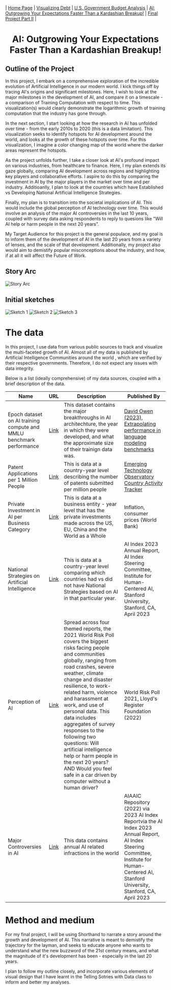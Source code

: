| [Home Page](https://sajujya.github.io/tswd-portfolio-sajujya/) | [Visualizing Debt](visualizing-government-debt) | [U.S. Government Budget Analysis](critique_by_design) | [AI: Outgrowing Your Expectations Faster Than a Kardashian Breakup!](final-project-part-one) | [Final Project Part II](final-project-part-two) |


<h1 align="center">AI: Outgrowing Your Expectations Faster Than a Kardashian Breakup!</h1>

## Outline of the Project

In this project, I embark on a comprehensive exploration of the incredible evolution of Artificial Intelligence in our modern world. I kick things off by tracing AI's origins and significant milestones. Here, I wish to look at the major milestones in the development of AI, and compare it on a timescale - a comparison of Training Computation with respect to time. This visualization(s) would clearly demonstrate the logarithmic growth of training computation that the industry has gone through.

In the next section, I start looking at how the research in AI has unfolded over time - from the early 2010s to 2020 (this is a data limitation). This visualization seeks to identify hotspots for AI development around the world, and looks at the growth of these hotspots over time. For this visualization, I imagine a color changing map of the world where the darker areas represent the hotspots. 

As the project unfolds further, I take a closer look at AI's profound impact on various industries, from healthcare to finance. Here, I my plan extends its gaze globally, comparing AI development across regions and highlighting key players and collaborative efforts. I aspire to do this by comparing the investment in AI by the major players in the market over time and per industry. Additioanlly, I plan to look at the countries which have Established vs Developing National Artificial Intelligence Strategies. 

Finally, my plan is to transition into the societal implications of AI. This would include the global perception of AI technology over time. This would involve an analysis of the major AI controversies in the last 10 years, coupled with survey data asking respondents to reply to quesions like "Will AI help or harm people in the next 20 years". 

My Target Audience for this project is the general populace, and my goal is to inform them of the development of AI in the last 20 years from a variety of lenses, and the scale of that development. Additionally, my project also would aim to demistify popular misconceptions about the industry, and how, if at all it will affect the Future of Work. 

## Story Arc 
![Story Arc](Story_Arc.jpeg)

## Initial sketches

![Sketch 1](S_1.jpeg)
![Sketch 2](S_2.jpeg)
![Sketch 3](S_3.jpeg)

# The data
In this project, I use data from various public sources to track and visualize the multi-faceted growth of AI. Almost all of my data is published by Artificial Intelligence Communities around the world , which are verified by their respective governments. Therefore, I do not expect any issues with data integrity. 

Below is a list (ideally comprehensive) of my data sources, coupled with a brief description of the data.

| Name | URL | Description | Published By |
|------|-----|-------------|--------|
|Epoch dataset on AI training compute and MMLU benchmark performance| [Link](https://docs.google.com/spreadsheets/d/1HSGbUVwGy3XLuChH_H16Keux2jmVfKT9rfDrC3uu-SQ/edit#gid=0) | This dataset contains the major breakthroughs in AI architechture, the year in which they were developed, and what the approximate size of their trainign data was. | [David Owen (2023), Extrapolating performance in language modeling benchmarks](https://epochai.org/blog/extrapolating-performance-in-language-modelling-benchmarks)
| Patent Applications per 1 Million People | [Link](https://drive.google.com/file/d/14h4GNw5Unuc0Bcv1_fYS7uTEfmRVJd-U/view?usp=sharing) | This is data at a country-year level describing the number of patents submitted per million people | [Emerging Technology Observatory Country Activity Tracker](https://cat.eto.tech/?expanded=Summary-metrics%2CChanges-over-time)
| Private Investment in AI per Business Category|[Link](https://drive.google.com/file/d/1fg3v6VgeURXC4Jzsd4PflnAyat6RRK9h/view?usp=sharing) |   This is data at a business entity - year level that has the private investments made across the US, EU, China and the World as a Whole | Inflation, consumer prices (World Bank) 
|National Strategies on Artificial Intelligence|[Link](https://drive.google.com/file/d/1u28YWlbhJDFsztSqPMQaNcgWS6-uoyAN/view?usp=sharing)|This is data at a country-year level comparing which countries had vs did not have National Strategies based on AI in that particular year. |AI Index 2023 Annual Report, AI Index Steering Committee, Institute for Human-Centered AI, Stanford University, Stanford, CA, April 2023
|Perception of AI |[Link](https://drive.google.com/file/d/1aYhJnzGtsZfyYBtTNtRUWgeB2931dF6k/view?usp=sharing)|Spread across four themed reports, the 2021 World Risk Poll covers the biggest risks facing people and communities globally, ranging from road crashes, severe weather, climate change and disaster resilience, to work-related harm, violence and harassment at work, and use of personal data. This data includes aggregates of survey responses to the following two questions: Will artificial intelligence help or harm people in the next 20 years? AND Would you feel safe in a car driven by computer without a human driver? |World Risk Poll 2021, Lloyd's Register Foundation (2022)
|Major Controversies in AI| [Link](https://drive.google.com/file/d/1IpGHqzL47F632Z9Xm_AKYqikLFa0IPnE/view?usp=sharing)|This data contains annual AI related infractions in the world| AIAAIC Repository (2022) via 2023 AI Index Reportvia the AI Index 2023 Annual Report, AI Index Steering Committee, Institute for Human-Centered AI, Stanford University, Stanford, CA, April 2023

# Method and medium

For my final project, I will be using Shorthand to narrate a story around the growth and development of AI. This narrative is meant to demistify the trajectory for the layman, and seeks to educate anyone who wants to understand what the new buzzword of the 21st century means, and what the magnitude of it's development has been - especially in the last 20 years. 

I plan to follow my outline closely, and incorporate various elements of visual design that I have learnt in the Telling Sotries with Data class to inform and better my analyses. 

